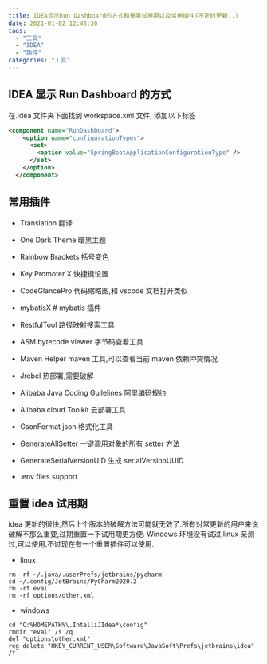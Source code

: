 ```yaml
---
title: IDEA显示Run Dashboard的方式和重置试用期以及常用插件(不定时更新..)
date: 2021-01-02 12:48:30
tags:
  - "工具"
  - "IDEA"
  - "插件"
categories: "工具"
---
```


## IDEA 显示 Run Dashboard 的方式

在.idea 文件夹下面找到 workspace.xml 文件, 添加以下标签

```xml
<component name="RunDashboard">
    <option name="configurationTypes">
      <set>
        <option value="SpringBootApplicationConfigurationType" />
      </set>
    </option>
  </component>
```

<!--more-->

## 常用插件

- Translation 翻译
- One Dark Theme 暗黑主题
- Rainbow Brackets 括号变色
- Key Promoter X 快捷键设置
- CodeGlancePro 代码缩略图,和 vscode 文档打开类似
- mybatisX # mybatis 插件
- RestfulTool 路径映射搜索工具

- ASM bytecode viewer 字节码查看工具
- Maven Helper maven 工具,可以查看当前 maven 依赖冲突情况
- Jrebel 热部署,需要破解
- Alibaba Java Coding Guilelines 阿里编码规约
- Alibaba cloud Toolkit 云部署工具
- GsonFormat json 格式化工具
- GenerateAllSetter 一键调用对象的所有 setter 方法
- GenerateSerialVersionUID 生成 serialVersionUUID
- .env files support

## 重置 idea 试用期

idea 更新的很快,然后上个版本的破解方法可能就无效了.所有对常更新的用户来说破解不那么重要,过期重置一下试用期更方便.
Windows 环境没有试过,linux 亲测过,可以使用.不过现在有一个重置插件可以使用.

- linux

```shell
rm -rf ~/.java/.userPrefs/jetbrains/pycharm
cd ~/.config/JetBrains/PyCharm2020.2
rm -rf eval
rm -rf options/other.xml
```

- windows

```shell
cd "C:%HOMEPATH%\.IntelliJIdea*\config"
rmdir "eval" /s /q
del "options\other.xml"
reg delete "HKEY_CURRENT_USER\Software\JavaSoft\Prefs\jetbrains\idea" /f
```
